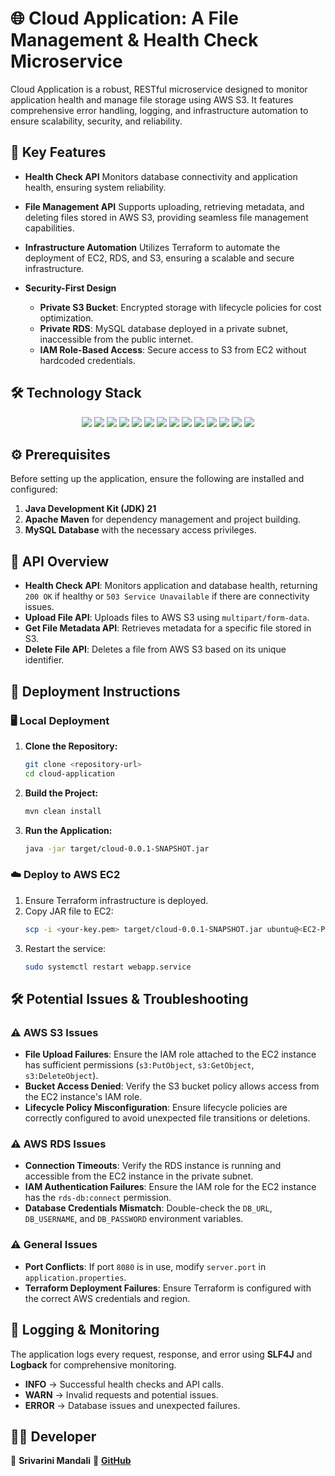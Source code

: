 # 🌐 Cloud Application: A File Management & Health Check Microservice

Cloud Application is a robust, RESTful microservice designed to monitor application health and manage file storage using AWS S3. It features comprehensive error handling, logging, and infrastructure automation to ensure scalability, security, and reliability.

## 🚀 Key Features

- **Health Check API**
  Monitors database connectivity and application health, ensuring system reliability.
- **File Management API**
  Supports uploading, retrieving metadata, and deleting files stored in AWS S3, providing seamless file management capabilities.
- **Infrastructure Automation**
  Utilizes Terraform to automate the deployment of EC2, RDS, and S3, ensuring a scalable and secure infrastructure.
- **Security-First Design**

  - **Private S3 Bucket**: Encrypted storage with lifecycle policies for cost optimization.
  - **Private RDS**: MySQL database deployed in a private subnet, inaccessible from the public internet.
  - **IAM Role-Based Access**: Secure access to S3 from EC2 without hardcoded credentials.

## 🛠️ Technology Stack

<p align="center">
  <img src="https://img.shields.io/badge/Java-21-%23ED8B00?style=for-the-badge&logo=java&logoColor=white">
  <img src="https://img.shields.io/badge/Spring_Boot-3.1.5-%236DB33F?style=for-the-badge&logo=springboot&logoColor=white">
  <img src="https://img.shields.io/badge/MySQL-8.0-%234479A1?style=for-the-badge&logo=mysql&logoColor=white">
  <img src="https://img.shields.io/badge/Hibernate-6.2-%2359666C?style=for-the-badge&logo=hibernate&logoColor=white">
  <img src="https://img.shields.io/badge/JPA-3.1-%23007396?style=for-the-badge&logo=java&logoColor=white">
  <img src="https://img.shields.io/badge/AWS_S3-%23FF9900?style=for-the-badge&logo=amazons3&logoColor=white">
  <img src="https://img.shields.io/badge/AWS_RDS-%23232F3E?style=for-the-badge&logo=amazonrds&logoColor=white">
  <img src="https://img.shields.io/badge/AWS_EC2-%23FF9900?style=for-the-badge&logo=amazonec2&logoColor=white">
  <img src="https://img.shields.io/badge/Terraform-1.5-%23843CE0?style=for-the-badge&logo=terraform&logoColor=white">
  <img src="https://img.shields.io/badge/HikariCP-5.0-%23009688?style=for-the-badge&logo=java&logoColor=white">
  <img src="https://img.shields.io/badge/Apache_Maven-3.9.5-%23C71A36?style=for-the-badge&logo=apachemaven&logoColor=white">
  <img src="https://img.shields.io/badge/Logback-1.4.7-%23000000?style=for-the-badge&logo=logback&logoColor=white">
  <img src="https://img.shields.io/badge/JUnit-5.9-%2325A162?style=for-the-badge&logo=junit5&logoColor=white">
  <img src="https://img.shields.io/badge/Mockito-5.4-%23E91E63?style=for-the-badge&logo=mockito&logoColor=white">
</p>

## ⚙️ Prerequisites

Before setting up the application, ensure the following are installed and configured:

1. **Java Development Kit (JDK) 21**
2. **Apache Maven** for dependency management and project building.
3. **MySQL Database** with the necessary access privileges.

## 📌 API Overview

- **Health Check API**: Monitors application and database health, returning `200 OK` if healthy or `503 Service Unavailable` if there are connectivity issues.
- **Upload File API**: Uploads files to AWS S3 using `multipart/form-data`.
- **Get File Metadata API**: Retrieves metadata for a specific file stored in S3.
- **Delete File API**: Deletes a file from AWS S3 based on its unique identifier.

## 🚀 Deployment Instructions

### 🖥️ Local Deployment

1. **Clone the Repository:**

   ```bash
   git clone <repository-url>
   cd cloud-application
   ```
2. **Build the Project:**

   ```bash
   mvn clean install
   ```
3. **Run the Application:**

   ```bash
   java -jar target/cloud-0.0.1-SNAPSHOT.jar
   ```

### ☁️ Deploy to AWS EC2

1. Ensure Terraform infrastructure is deployed.
2. Copy JAR file to EC2:
   ```bash
   scp -i <your-key.pem> target/cloud-0.0.1-SNAPSHOT.jar ubuntu@<EC2-PUBLIC-IP>:/opt/app/
   ```
3. Restart the service:
   ```bash
   sudo systemctl restart webapp.service
   ```

## 🛠️ Potential Issues & Troubleshooting

### ⚠️ **AWS S3 Issues**

- **File Upload Failures**: Ensure the IAM role attached to the EC2 instance has sufficient permissions (`s3:PutObject`, `s3:GetObject`, `s3:DeleteObject`).
- **Bucket Access Denied**: Verify the S3 bucket policy allows access from the EC2 instance's IAM role.
- **Lifecycle Policy Misconfiguration**: Ensure lifecycle policies are correctly configured to avoid unexpected file transitions or deletions.

### ⚠️ **AWS RDS Issues**

- **Connection Timeouts**: Verify the RDS instance is running and accessible from the EC2 instance in the private subnet.
- **IAM Authentication Failures**: Ensure the IAM role for the EC2 instance has the `rds-db:connect` permission.
- **Database Credentials Mismatch**: Double-check the `DB_URL`, `DB_USERNAME`, and `DB_PASSWORD` environment variables.

### ⚠️ **General Issues**

- **Port Conflicts**: If port `8080` is in use, modify `server.port` in `application.properties`.
- **Terraform Deployment Failures**: Ensure Terraform is configured with the correct AWS credentials and region.

## 📛 Logging & Monitoring

The application logs every request, response, and error using **SLF4J** and **Logback** for comprehensive monitoring.

- **INFO** → Successful health checks and API calls.
- **WARN** → Invalid requests and potential issues.
- **ERROR** → Database issues and unexpected failures.

## 👨‍💻 Developer

📌 **Srivarini Mandali**
🔗 **[GitHub](https://github.com/srivarinimandali)**




